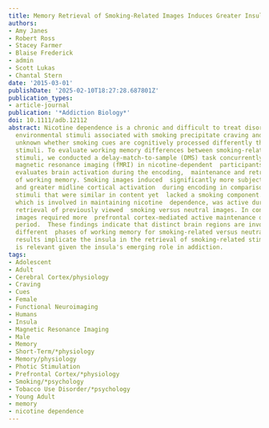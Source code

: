```yaml
---
title: Memory Retrieval of Smoking-Related Images Induces Greater Insula Activation as Revealed by an fMRI-Based Delayed Matching to Sample Task
authors:
- Amy Janes
- Robert Ross
- Stacey Farmer
- Blaise Frederick
- admin
- Scott Lukas
- Chantal Stern
date: '2015-03-01'
publishDate: '2025-02-10T18:27:28.687801Z'
publication_types:
- article-journal
publication: '*Addiction Biology*'
doi: 10.1111/adb.12112
abstract: Nicotine dependence is a chronic and difficult to treat disorder. While
  environmental stimuli associated with smoking precipitate craving and relapse, it  is
  unknown whether smoking cues are cognitively processed differently than  neutral
  stimuli. To evaluate working memory differences between smoking-related  and neutral
  stimuli, we conducted a delay-match-to-sample (DMS) task concurrently  with functional
  magnetic resonance imaging (fMRI) in nicotine-dependent  participants. The DMS task
  evaluates brain activation during the encoding,  maintenance and retrieval phases
  of working memory. Smoking images induced  significantly more subjective craving,
  and greater midline cortical activation  during encoding in comparison to neutral
  stimuli that were similar in content yet  lacked a smoking component. The insula,
  which is involved in maintaining nicotine  dependence, was active during the successful
  retrieval of previously viewed  smoking versus neutral images. In contrast, neutral
  images required more  prefrontal cortex-mediated active maintenance during the maintenance
  period.  These findings indicate that distinct brain regions are involved in the
  different  phases of working memory for smoking-related versus neutral images. Importantly,  the
  results implicate the insula in the retrieval of smoking-related stimuli,  which
  is relevant given the insula's emerging role in addiction.
tags:
- Adolescent
- Adult
- Cerebral Cortex/physiology
- Craving
- Cues
- Female
- Functional Neuroimaging
- Humans
- Insula
- Magnetic Resonance Imaging
- Male
- Memory
- Short-Term/*physiology
- Memory/physiology
- Photic Stimulation
- Prefrontal Cortex/*physiology
- Smoking/*psychology
- Tobacco Use Disorder/*psychology
- Young Adult
- memory
- nicotine dependence
---
```

